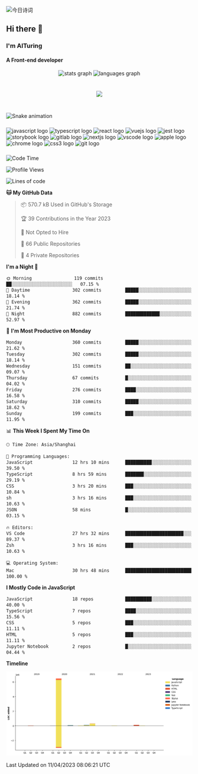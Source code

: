 <img alt="今日诗词" src="https://v2.jinrishici.com/one.svg?font-size=30&spacing=2&color=skyblue" style="max-width:100%; display: block; margin: 0 auto;">

## Hi there 👋
### I'm AITuring
#### A Front-end developer

<div align="center">
  <img src="https://github-readme-stats.vercel.app/api?username=AITuring&hide_title=false&hide_rank=false&show_icons=true&include_all_commits=true&count_private=true&disable_animations=false&theme=dracula&locale=en&hide_border=false&order=1" height="150" alt="stats graph"  />
  <img src="https://github-readme-stats.vercel.app/api/top-langs?username=AITuring&locale=en&hide_title=false&layout=compact&card_width=320&langs_count=5&theme=dracula&hide_border=false&order=2" height="150" alt="languages graph"  />
</div>

###

<br clear="both">

<div align="center">
  <img src="https://profile-counter.glitch.me/AITuring/count.svg?"  />
</div>

###

<br clear="both">

<img src="https://raw.githubusercontent.com/AITuring/aituring/pull/new/output/snake.svg" alt="Snake animation" />

###

<div align="left">
  <img src="https://cdn.jsdelivr.net/gh/devicons/devicon/icons/javascript/javascript-original.svg" height="40" width="52" alt="javascript logo"  />
  <img src="https://cdn.jsdelivr.net/gh/devicons/devicon/icons/typescript/typescript-original.svg" height="40" width="52" alt="typescript logo"  />
  <img src="https://cdn.jsdelivr.net/gh/devicons/devicon/icons/react/react-original.svg" height="40" width="52" alt="react logo"  />
  <img src="https://cdn.jsdelivr.net/gh/devicons/devicon/icons/vuejs/vuejs-original.svg" height="40" width="52" alt="vuejs logo"  />
  <img src="https://cdn.jsdelivr.net/gh/devicons/devicon/icons/jest/jest-plain.svg" height="40" width="52" alt="jest logo"  />
  <img src="https://cdn.jsdelivr.net/gh/devicons/devicon/icons/storybook/storybook-original.svg" height="40" width="52" alt="storybook logo"  />
  <img src="https://cdn.jsdelivr.net/gh/devicons/devicon/icons/gitlab/gitlab-original.svg" height="40" width="52" alt="gitlab logo"  />
  <img src="https://cdn.jsdelivr.net/gh/devicons/devicon/icons/nextjs/nextjs-original.svg" height="40" width="52" alt="nextjs logo"  />
  <img src="https://cdn.jsdelivr.net/gh/devicons/devicon/icons/vscode/vscode-original.svg" height="40" width="52" alt="vscode logo"  />
  <img src="https://cdn.jsdelivr.net/gh/devicons/devicon/icons/apple/apple-original.svg" height="40" width="52" alt="apple logo"  />
  <img src="https://cdn.jsdelivr.net/gh/devicons/devicon/icons/chrome/chrome-original.svg" height="40" width="52" alt="chrome logo"  />
  <img src="https://cdn.jsdelivr.net/gh/devicons/devicon/icons/css3/css3-original.svg" height="40" width="52" alt="css3 logo"  />
  <img src="https://cdn.jsdelivr.net/gh/devicons/devicon/icons/git/git-original.svg" height="40" width="52" alt="git logo"  />
</div>

###
<!--START_SECTION:waka-->
![Code Time](http://img.shields.io/badge/Code%20Time-4%2C237%20hrs%2051%20mins-blue)

![Profile Views](http://img.shields.io/badge/Profile%20Views-0-blue)

![Lines of code](https://img.shields.io/badge/From%20Hello%20World%20I%27ve%20Written-7.2%20million%20lines%20of%20code-blue)

**🐱 My GitHub Data** 

> 📦 570.7 kB Used in GitHub's Storage 
 > 
> 🏆 39 Contributions in the Year 2023
 > 
> 🚫 Not Opted to Hire
 > 
> 📜 66 Public Repositories 
 > 
> 🔑 4 Private Repositories 
 > 
**I'm a Night 🦉** 

```text
🌞 Morning                119 commits         ██░░░░░░░░░░░░░░░░░░░░░░░   07.15 % 
🌆 Daytime                302 commits         █████░░░░░░░░░░░░░░░░░░░░   18.14 % 
🌃 Evening                362 commits         █████░░░░░░░░░░░░░░░░░░░░   21.74 % 
🌙 Night                  882 commits         █████████████░░░░░░░░░░░░   52.97 % 
```
📅 **I'm Most Productive on Monday** 

```text
Monday                   360 commits         █████░░░░░░░░░░░░░░░░░░░░   21.62 % 
Tuesday                  302 commits         █████░░░░░░░░░░░░░░░░░░░░   18.14 % 
Wednesday                151 commits         ██░░░░░░░░░░░░░░░░░░░░░░░   09.07 % 
Thursday                 67 commits          █░░░░░░░░░░░░░░░░░░░░░░░░   04.02 % 
Friday                   276 commits         ████░░░░░░░░░░░░░░░░░░░░░   16.58 % 
Saturday                 310 commits         █████░░░░░░░░░░░░░░░░░░░░   18.62 % 
Sunday                   199 commits         ███░░░░░░░░░░░░░░░░░░░░░░   11.95 % 
```


📊 **This Week I Spent My Time On** 

```text
🕑︎ Time Zone: Asia/Shanghai

💬 Programming Languages: 
JavaScript               12 hrs 10 mins      ██████████░░░░░░░░░░░░░░░   39.50 % 
TypeScript               8 hrs 59 mins       ███████░░░░░░░░░░░░░░░░░░   29.19 % 
CSS                      3 hrs 20 mins       ███░░░░░░░░░░░░░░░░░░░░░░   10.84 % 
sh                       3 hrs 16 mins       ███░░░░░░░░░░░░░░░░░░░░░░   10.63 % 
JSON                     58 mins             █░░░░░░░░░░░░░░░░░░░░░░░░   03.15 % 

🔥 Editors: 
VS Code                  27 hrs 32 mins      ██████████████████████░░░   89.37 % 
Zsh                      3 hrs 16 mins       ███░░░░░░░░░░░░░░░░░░░░░░   10.63 % 

💻 Operating System: 
Mac                      30 hrs 48 mins      █████████████████████████   100.00 % 
```

**I Mostly Code in JavaScript** 

```text
JavaScript               18 repos            ██████████░░░░░░░░░░░░░░░   40.00 % 
TypeScript               7 repos             ████░░░░░░░░░░░░░░░░░░░░░   15.56 % 
CSS                      5 repos             ███░░░░░░░░░░░░░░░░░░░░░░   11.11 % 
HTML                     5 repos             ███░░░░░░░░░░░░░░░░░░░░░░   11.11 % 
Jupyter Notebook         2 repos             █░░░░░░░░░░░░░░░░░░░░░░░░   04.44 % 
```



**Timeline**

![Lines of Code chart](https://raw.githubusercontent.com/AITuring/AITuring/main/assets/bar_graph.png)


 Last Updated on 11/04/2023 08:06:21 UTC
<!--END_SECTION:waka-->


